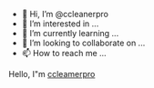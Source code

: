 - 👋 Hi, I’m @ccleanerpro
- 👀 I’m interested in ...
- 🌱 I’m currently learning ...
- 💞️ I’m looking to collaborate on ...
- 📫 How to reach me ...

<!---
ccleanerpro/ccleanerpro is a ✨ special ✨ repository because its `README.md` (this file) appears on your GitHub profile.
You can click the Preview link to take a look at your changes.
--->
<p>Hello, I&quot;m <a href="https://github.com/ccleanerpro">ccleamerpro</a></p>
